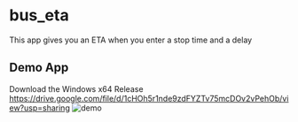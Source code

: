 # bus_eta

This app gives you an ETA when you enter a stop time and a delay

## Demo App
Download the Windows x64 Release https://drive.google.com/file/d/1cHOh5r1nde9zdFYZTv75mcDOv2vPehOb/view?usp=sharing 
![demo](https://github.com/tlaw22/bus_eta/assets/108081811/0d15a97b-ce3b-49ae-9dc1-47411de9f0e8)
